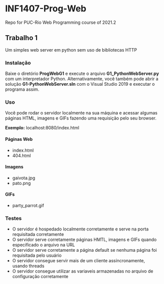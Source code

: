 # INF1407-Prog-Web
Repo for PUC-Rio Web Programming course of 2021.2

## Trabalho 1
Um simples web server em python sem uso de bibliotecas HTTP
### Instalação
Baixe o diretório **ProgWebG1** e execute o arquivo **G1_PythonWebServer.py** com um interpretador Python. Alternativamente, você também pode abrir a solução **G1-PythonWebServer.sln** com o Visual Studio 2019 e executar o programa assim.
### Uso
Você pode rodar o servidor localmente na sua máquina e acessar algumas páginas HTML, imagens e GIFs fazendo uma requisição pelo seu browser.

**Exemplo:** localhost:8080/index.html
#### Páginas Web
* index.html
* 404.html
#### Imagens
* gaivota.jpg
* pato.png
#### GIFs
* party_parrot.gif

### Testes
* O servidor é hospedado localmente corretamente e serve na porta requisitada corretamente
* O servidor serve corretamente páginas HMTL, imagens e GIFs quando especificado o arquivo na URL
* O servidor serve corretamente a página default se nenhuma página foi requisitada pelo usuário
* O servidor consegue servir mais de um cliente assíncronamente, usando threads
* O servidor consegue utilizar as variaveis armazenadas no arquivo de configuração corretamente
